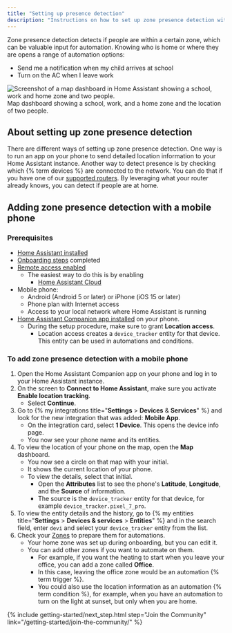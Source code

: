 ```yaml
---
title: "Setting up presence detection"
description: "Instructions on how to set up zone presence detection within Home Assistant."
---
```


Zone presence detection detects if people are within a certain zone, which can be valuable input for automation. Knowing who is home or where they are opens a range of automation options:

- Send me a notification when my child arrives at school
- Turn on the AC when I leave work

<p class='img'>
    <img src="/images/screenshots/map.png" alt="Screenshot of a map dashboard in Home Assistant showing a school, work and home zone and two people."/>
    Map dashboard showing a school, work, and a home zone and the location of two people.
</p>

## About setting up zone presence detection

There are different ways of setting up zone presence detection. One way is to run an app on your phone to send detailed location information to your Home Assistant instance. Another way to detect presence is by checking which {% term devices %} are connected to the network. You can do that if you have one of our [supported routers][routers]. By leveraging what your router already knows, you can detect if people are at home.

## Adding zone presence detection with a mobile phone

### Prerequisites

- [Home Assistant installed](/installation/)
- [Onboarding steps](/getting-started/onboarding/) completed
- [Remote access enabled](https://www.home-assistant.io/docs/configuration/remote/)
  - The easiest way to do this is by enabling
    - [Home Assistant Cloud](https://nabucasa.com/config/)
- Mobile phone:
  - Android (Android 5 or later) or iPhone (iOS 15 or later)
  - Phone plan with Internet access
  - Access to your local network where Home Assistant is running
- [Home Assistant Companion app installed](https://companion.home-assistant.io/docs/getting_started/) on your phone.
  - During the setup procedure, make sure to grant **Location access**.
    - Location access creates a `device_tracker` entity for that device. This entity can be used in automations and conditions.

### To add zone presence detection with a mobile phone

1. Open the Home Assistant Companion app on your phone and log in to your Home Assistant instance.
2. On the screen to **Connect to Home Assistant**, make sure you activate **Enable location tracking**.
   - Select **Continue**.
3. Go to {% my integrations title="**Settings** > **Devices** & **Services**" %} and look for the new integration that was added: **Mobile App**.
   - On the integration card, select **1 Device**. This opens the device info page.
   - You now see your phone name and its entities.
4. To view the location of your phone on the map, open the **Map** dashboard.
   - You now see a circle on that map with your initial.
   - It shows the current location of your phone.
   - To view the details, select that initial.
     - Open the **Attributes** list to see the phone's **Latitude**, **Longitude**, and the **Source** of information.
     - The source is the `device_tracker` entity for that device, for example `device_tracker.pixel_7_pro`.
5. To view the entity details and the history, go to {% my entities title="**Settings** > **Devices & services** > **Entities**" %} and in the search field, enter `devi` and select your `device_tracker` entity from the list.
6. Check your [Zones](/integrations/zone/) to prepare them for automations.
   - Your home zone was set up during onboarding, but you can edit it.
   - You can add other zones if you want to automate on them.
     - For example, if you want the heating to start when you leave your office, you can add a zone called **Office**.
     - In this case, leaving the office zone would be an automation {% term trigger %}.
     - You could also use the location information as an automation {% term condition %}, for example, when you have an automation to turn on the light at sunset, but only when you are home.


[routers]: /integrations/#presence-detection
[nmap]: /integrations/nmap_tracker
[ha-bluetooth]: /integrations/bluetooth_tracker
[ha-bluetooth-le]: /integrations/bluetooth_le_tracker
[ha-locative]: /integrations/locative
[ha-gpslogger]: /integrations/gpslogger
[ha-presence]: /integrations/#presence-detection
[mqtt-self]: /integrations/mqtt/#run-your-own
[mqtt-cloud]: /integrations/mqtt/#cloudmqtt
[zone]: /integrations/zone/
[trigger]: /getting-started/automation-trigger/#zone-trigger
[condition]: /getting-started/automation-condition/#zone-condition
[companion]: https://companion.home-assistant.io/

{% include getting-started/next_step.html step="Join the Community" link="/getting-started/join-the-community/" %}
